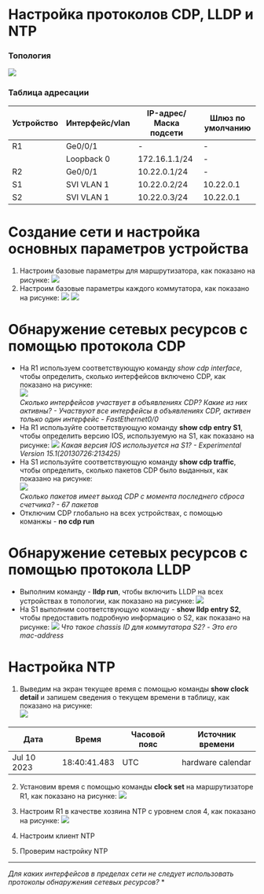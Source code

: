 # Настройка протоколов CDP, LLDP и NTP

### Топология
![](https://github.com/devops-user/otus/blob/main/homeworks/homework_36/images/topo.png)

### Таблица адресации
| Устройство | Интерфейс/vlan | IP-адрес/Маска подсети | Шлюз по умолчанию |
--- | --- | --- | --- |
| R1 | Ge0/0/1 | - | - |
|  | Loopback 0 | 172.16.1.1/24 | - |
| R2 | Ge0/0/1 | 10.22.0.1/24 | - |
| S1 | SVI VLAN 1  | 10.22.0.2/24 | 10.22.0.1 |
| S2 | SVI VLAN 1  | 10.22.0.3/24 | 10.22.0.1 |

# Создание сети и настройка основных параметров устройства
1. Настроим базовые параметры для маршрутизатора, как показано на рисунке:
![](https://github.com/devops-user/otus/blob/main/homeworks/homework_36/images/R1.png)
2. Настроим базовые параметры каждого коммутатора, как показано на рисунке:
![](https://github.com/devops-user/otus/blob/main/homeworks/homework_36/images/S1.png)
![](https://github.com/devops-user/otus/blob/main/homeworks/homework_36/images/S2.png)

# Обнаружение сетевых ресурсов с помощью протокола CDP
  * На R1 используем соответствующую команду *show cdp interface*, чтобы определить, сколько интерфейсов включено CDP, как показано на рисунке:  
![](https://github.com/devops-user/otus/blob/main/homeworks/homework_36/images/R1_cdp.png)  
*Сколько интерфейсов участвует в объявлениях CDP? Какие из них активны? - Участвуют все интерфейсы в объявлениях CDP, активен только один интерфейс - FastEthernet0/0*
  * На R1 используйте соответствующую команду **show cdp entry S1**, чтобы определить версию IOS, используемую на S1, как показано на рисунке:
![](https://github.com/devops-user/otus/blob/main/homeworks/homework_36/images/R1_cdp2.png)
*Какая версия IOS используется на S1? - Experimental Version 15.1(20130726:213425)*
  * На S1 используйте соответствующую команду **show cdp traffic**, чтобы определить, сколько пакетов CDP было выданных, как показано на рисунке:  
![](https://github.com/devops-user/otus/blob/main/homeworks/homework_36/images/S1_cdp.png)  
*Сколько пакетов имеет выход CDP с момента последнего сброса счетчика? - 67 пакетов*
  * Отключим CDP глобально на всех устройствах, с помощью команжы - **no cdp run**
# Обнаружение сетевых ресурсов с помощью протокола LLDP
  * Выполним команду - **lldp run**, чтобы включить LLDP на всех устройствах в топологии, как показано на рисунке:
![](https://github.com/devops-user/otus/blob/main/homeworks/homework_36/images/S1_lldp.png)
  * На S1 выполним соответствующую команду - **show lldp entry S2**, чтобы предоставить подробную информацию о S2, как показано на рисунке:
![](https://github.com/devops-user/otus/blob/main/homeworks/homework_36/images/S1_lldp2.png)
*Что такое chassis ID  для коммутатора S2? - Это его mac-address*
# Настройка NTP
1. Выведим на экран текущее время с помощью команды **show clock detail** и запишем сведения о текущем времени в таблицу, как показано на рисунке:  
![](https://github.com/devops-user/otus/blob/main/homeworks/homework_36/images/R1_clock.png)

| Дата | Время | Часовой пояс | Источник времени |
--- | --- | --- | --- |
| Jul 10 2023 | 18:40:41.483 | UTC | hardware calendar |
2. Установим время с помощью команды **clock set** на маршрутизаторе R1, как показано на рисунке:
![](https://github.com/devops-user/otus/blob/main/homeworks/homework_36/images/R1_clock2.png)
3. Настроим R1 в качестве хозяина NTP с уровнем слоя 4, как показано на рисунке:
![](https://github.com/devops-user/otus/blob/main/homeworks/homework_36/images/R1_ntp.png)
4. Настроим клиент NTP

5. Проверим настройку NTP

____________________________________________________________________________________________
*Для каких интерфейсов в пределах сети не следует использовать протоколы обнаружения сетевых ресурсов?*
  * 
